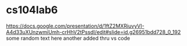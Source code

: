 # cs104lab6
https://docs.google.com/presentation/d/1ftZ2MXRiuvyVI-A4d33uXUnzwmiUmh-crHhV2tPssdI/edit#slide=id.g26951bdd728_0_192
some random text here
another added thru vs code